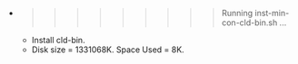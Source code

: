* >>>>>>>>> Running inst-min-con-cld-bin.sh ...
  * Install cld-bin.
  * Disk size = 1331068K. Space Used = 8K.
